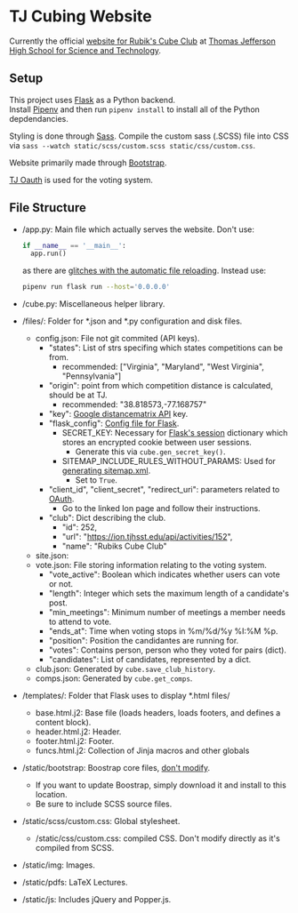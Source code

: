 # TJ Cubing Website

Currently the official [website for Rubik's Cube Club](https://activities.tjhsst.edu/cubing/) at [Thomas Jefferson High School for Science and Technology](https://tjhsst.fcps.edu/).

## Setup
This project uses [Flask](http://flask.pocoo.org/) as a Python backend.  
Install [Pipenv](https://docs.pipenv.org/en/latest/install/#installing-pipenv) and then run `pipenv install` to install all of the Python depdendancies.

Styling is done through [Sass](https://sass-lang.com/). Compile the custom sass (.SCSS) file into CSS via `sass --watch static/scss/custom.scss static/css/custom.css`.

Website primarily made through [Bootstrap](https://getbootstrap.com).

[TJ Oauth](https://ion.readthedocs.io/en/latest/developing/oauth.html) is used for the voting system.

## File Structure

- /app.py: Main file which actually serves the website. Don't use:

    ```python
    if __name__ == '__main__':
      app.run()
    ```
      
    as there are [glitches with the automatic file reloading](http://flask.pocoo.org/docs/1.0/server/#in-code).
    Instead use: 
    
    ```bash
    pipenv run flask run --host='0.0.0.0'
    ```

- /cube.py: Miscellaneous helper library.


- /files/: Folder for *.json and *.py configuration and disk files.
  - config.json: File not git commited (API keys).
    - "states": List of strs specifing which states competitions can be from.
      - recommended: ["Virginia", "Maryland", "West Virginia", "Pennsylvania"]
    - "origin": point from which competition distance is calculated, should be at TJ.
      - recommended: "38.818573,-77.168757" 
    - "key": [Google distancematrix API](https://developers.google.com/maps/documentation/distance-matrix/start) key.
    - "flask_config": [Config file for Flask](http://flask.pocoo.org/docs/1.0/config/).
      - SECRET_KEY: Necessary for [Flask's session](http://flask.pocoo.org/docs/1.0/quickstart/#sessions) dictionary which stores an encrypted cookie between user sessions.
        - Generate this via `cube.gen_secret_key()`.
      - SITEMAP_INCLUDE_RULES_WITHOUT_PARAMS: Used for [generating sitemap.xml](https://flask-sitemap.readthedocs.io/en/latest/). 
        - Set to `True`.
    - "client_id", "client_secret", "redirect_uri": parameters related to [OAuth](https://requests-oauthlib.readthedocs.io/en/latest/).
      - Go to the linked Ion page and follow their instructions.
    - "club": Dict describing the club.
      - "id": 252, 
      - "url": "https://ion.tjhsst.edu/api/activities/152", 
      - "name": "Rubiks Cube Club"
  - site.json: 
  - vote.json: File storing information relating to the voting system.
    - "vote_active": Boolean which indicates whether users can vote or not.
    - "length": Integer which sets the maximum length of a candidate's post.
    - "min_meetings": Minimum number of meetings a member needs to attend to vote.
    - "ends_at": Time when voting stops in %m/%d/%y %I:%M %p.
    - "position": Position the candidantes are running for.
    - "votes": Contains person, person who they voted for pairs (dict).
    - "candidates": List of candidates, represented by a dict.
  - club.json: Generated by `cube.save_club_history`.
  - comps.json: Generated by `cube.get_comps`.
    

- /templates/: Folder that Flask uses to display *.html files/
  - base.html.j2: Base file (loads headers, loads footers, and defines a content block).
  - header.html.j2: Header.
  - footer.html.j2: Footer. 
  - funcs.html.j2: Collection of Jinja macros and other globals


- /static/bootstrap: Boostrap core files, [don't modify](https://getbootstrap.com/docs/4.3/getting-started/theming/).
  - If you want to update Boostrap, simply download it and install to this location.
  - Be sure to include SCSS source files. 


- /static/scss/custom.css: Global stylesheet.
  - /static/css/custom.css: compiled CSS. Don't modify directly as it's compiled from SCSS.
  
  
- /static/img: Images.
- /static/pdfs: LaTeX Lectures.
- /static/js: Includes jQuery and Popper.js.

